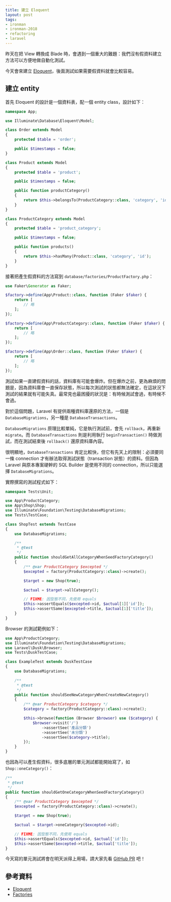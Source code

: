 ```yaml
---
title: 建立 Eloquent
layout: post
tags:
- ironman
- ironman-2018
- refactoring
- laravel
---
```


昨天在把 View 轉換成 Blade 時，會遇到一個重大的難題：我們沒有假資料建立方法可以方便地做自動化測試。

今天會來建立 [Eloquent][]，後面測試如果需要假資料就會比較容易。

## 建立 entity

首先 Eloquent 的設計是一個資料表，配一個 entity class，設計如下：

```php
namespace App;

use Illuminate\Database\Eloquent\Model;

class Order extends Model
{
    protected $table = 'order';

    public $timestamps = false;
}

class Product extends Model
{
    protected $table = 'product';

    public $timestamps = false;

    public function productCategory()
    {
        return $this->belongsTo(ProductCategory::class, 'category', 'id');
    }
}

class ProductCategory extends Model
{
    protected $table = 'product_category';

    public $timestamps = false;

    public function products()
    {
        return $this->hasMany(Product::class, 'category', 'id');
    }
}
```

接著把產生假資料的方法寫到 `database/factories/ProductFactory.php`：

```php
use Faker\Generator as Faker;

$factory->define(App\Product::class, function (Faker $faker) {
    return [
        // 略
    ];
});

$factory->define(App\ProductCategory::class, function (Faker $faker) {
    return [
        // 略
    ];
});

$factory->define(App\Order::class, function (Faker $faker) {
    return [
        // 略
    ];
});
```

測試如果一直建假資料的話，資料庫有可能會爆炸。但在爆炸之前，更為麻煩的問題是，因為資料庫會一直保存狀態，所以每次測試的狀態都無法確定，在這狀況下測試的結果就有可能失真。最常見也最困擾的狀況是：有時候測試會過，有時候不會過。

對於這個問題，Laravel 有提供兩種資料庫還原的方法，一個是 `DatabaseMigrations`，另一種是 `DatabaseTransactions`。

`DatabaseMigrations` 原理比較單純，它是執行測試前，會先 `rollback`，再重新 `migrate`。而 `DatabaseTransactions` 則是利用執行 `beginTransaction()` 時做測試，而在測試結束後 `rollback()` 還原資料庫內容。

很明顯地，`DatabaseTransactions` 肯定比較快，但它有先天上的限制：必須要同一條 connection 才有辦法取得測試狀態（transaction 狀態）的資料。但因為 Laravel 與原本專案硬幹的 SQL Builder 是使用不同的 connection，所以只能選擇 `DatabaseMigrations`。

實際撰寫的測試程式如下：

```php
namespace Tests\Unit;

use App\ProductCategory;
use App\Shop\Shop;
use Illuminate\Foundation\Testing\DatabaseMigrations;
use Tests\TestCase;

class ShopTest extends TestCase
{
    use DatabaseMigrations;

    /**
     * @test
     */
    public function shouldGetAllCategoryWhenSeedFactoryCategory()
    {
        /** @var ProductCategory $excepted */
        $excepted = factory(ProductCategory::class)->create();

        $target = new Shop(true);

        $actual = $target->allCategory();

        // FIXME: 因型態不同，先使用 equals
        $this->assertEquals($excepted->id, $actual[1]['id']);
        $this->assertSame($excepted->title, $actual[1]['title']);
    }
}
```

Browser 的測試範例如下：

```php
use App\ProductCategory;
use Illuminate\Foundation\Testing\DatabaseMigrations;
use Laravel\Dusk\Browser;
use Tests\DuskTestCase;

class ExampleTest extends DuskTestCase
{
    use DatabaseMigrations;

    /**
     * @test
     */
    public function shouldSeeNewCategoryWhenCreateNewCategory()
    {
        /** @var ProductCategory $category */
        $category = factory(ProductCategory::class)->create();

        $this->browse(function (Browser $browser) use ($category) {
            $browser->visit('/')
                ->assertSee('產品分類')
                ->assertSee('未分類')
                ->assertSee($category->title);
        });
    }
}
```

也因為可以產生假資料，很多底層的單元測試都能開始寫了，如 `Shop::oneCategory()`：

```php
/**
 * @test
 */
public function shouldGetOneCategoryWhenSeedFactoryCategory()
{
    /** @var ProductCategory $excepted */
    $excepted = factory(ProductCategory::class)->create();

    $target = new Shop(true);

    $actual = $target->oneCategory($excepted->id);

    // FIXME: 因型態不同，先使用 equals
    $this->assertEquals($excepted->id, $actual['id']);
    $this->assertSame($excepted->title, $actual['title']);
}
```

今天寫的單元測試將會在明天派得上用場，請大家先看 [GitHub PR](https://github.com/MilesChou/book-refactoring-30-days/pull/14) 吧！

## 參考資料

* [Eloquent][]
* [Factories][]

[Eloquent]: https://laravel.com/docs/5.5/eloquent
[Factories]: https://laravel.com/docs/5.5/database-testing#writing-factories
